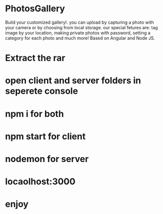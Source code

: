 # PhotosGallery
Build your customized gallery!. you can upload by capturing a photo with your camera or by choosing from local storage. our special fetures are: tag image by your location, making private photos with password, setting a category for each photo and much more! Based on Angular and Node JS.

# Extract the rar
# open client and server folders in seperete console
# npm i for both
# npm start for client
# nodemon for server
# locaolhost:3000
# enjoy

